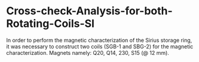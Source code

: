 # Cross-check-Analysis-for-both-Rotating-Coils-SI
 In order to perform the magnetic characterization of the Sirius storage ring, it was necessary to construct two coils (SGB-1 and SBG-2) for the magnetic characterization. Magnets namely: Q20, Q14, 230, S15 (@ 12 mm).
